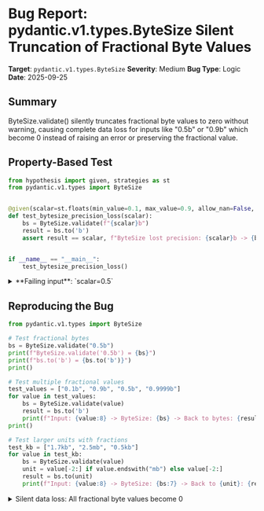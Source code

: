 # Bug Report: pydantic.v1.types.ByteSize Silent Truncation of Fractional Byte Values

**Target**: `pydantic.v1.types.ByteSize`
**Severity**: Medium
**Bug Type**: Logic
**Date**: 2025-09-25

## Summary

ByteSize.validate() silently truncates fractional byte values to zero without warning, causing complete data loss for inputs like "0.5b" or "0.9b" which become 0 instead of raising an error or preserving the fractional value.

## Property-Based Test

```python
from hypothesis import given, strategies as st
from pydantic.v1.types import ByteSize


@given(scalar=st.floats(min_value=0.1, max_value=0.9, allow_nan=False, allow_infinity=False))
def test_bytesize_precision_loss(scalar):
    bs = ByteSize.validate(f"{scalar}b")
    result = bs.to('b')
    assert result == scalar, f"ByteSize lost precision: {scalar}b -> {bs} -> {result}b"


if __name__ == "__main__":
    test_bytesize_precision_loss()
```

<details>

<summary>
**Failing input**: `scalar=0.5`
</summary>
```
Traceback (most recent call last):
  File "/home/npc/pbt/agentic-pbt/worker_/33/hypo.py", line 13, in <module>
    test_bytesize_precision_loss()
    ~~~~~~~~~~~~~~~~~~~~~~~~~~~~^^
  File "/home/npc/pbt/agentic-pbt/worker_/33/hypo.py", line 6, in test_bytesize_precision_loss
    def test_bytesize_precision_loss(scalar):
                   ^^^
  File "/home/npc/miniconda/lib/python3.13/site-packages/hypothesis/core.py", line 2124, in wrapped_test
    raise the_error_hypothesis_found
  File "/home/npc/pbt/agentic-pbt/worker_/33/hypo.py", line 9, in test_bytesize_precision_loss
    assert result == scalar, f"ByteSize lost precision: {scalar}b -> {bs} -> {result}b"
           ^^^^^^^^^^^^^^^^
AssertionError: ByteSize lost precision: 0.5b -> 0 -> 0.0b
Falsifying example: test_bytesize_precision_loss(
    scalar=0.5,  # or any other generated value
)
```
</details>

## Reproducing the Bug

```python
from pydantic.v1.types import ByteSize

# Test fractional bytes
bs = ByteSize.validate("0.5b")
print(f"ByteSize.validate('0.5b') = {bs}")
print(f"bs.to('b') = {bs.to('b')}")
print()

# Test multiple fractional values
test_values = ["0.1b", "0.9b", "0.5b", "0.9999b"]
for value in test_values:
    bs = ByteSize.validate(value)
    result = bs.to('b')
    print(f"Input: {value:8} -> ByteSize: {bs} -> Back to bytes: {result}")
print()

# Test larger units with fractions
test_kb = ["1.7kb", "2.5mb", "0.5kb"]
for value in test_kb:
    bs = ByteSize.validate(value)
    unit = value[-2:] if value.endswith("mb") else value[-2:]
    result = bs.to(unit)
    print(f"Input: {value:8} -> ByteSize: {bs:7} -> Back to {unit}: {result}")
```

<details>

<summary>
Silent data loss: All fractional byte values become 0
</summary>
```
ByteSize.validate('0.5b') = 0
bs.to('b') = 0.0

Input: 0.1b     -> ByteSize: 0 -> Back to bytes: 0.0
Input: 0.9b     -> ByteSize: 0 -> Back to bytes: 0.0
Input: 0.5b     -> ByteSize: 0 -> Back to bytes: 0.0
Input: 0.9999b  -> ByteSize: 0 -> Back to bytes: 0.0

Input: 1.7kb    -> ByteSize:    1700 -> Back to kb: 1.7
Input: 2.5mb    -> ByteSize: 2500000 -> Back to mb: 2.5
Input: 0.5kb    -> ByteSize:     500 -> Back to kb: 0.5
```
</details>

## Why This Is A Bug

This violates expected behavior in several critical ways:

1. **Silent Data Loss**: The regex pattern `r'^\s*(\d*\.?\d+)\s*(\w+)?'` at line 1089 explicitly accepts decimal numbers, indicating fractional inputs are intended to be valid. However, any fractional byte value less than 1 is silently truncated to 0 with no warning or error.

2. **Inconsistent Behavior**: The bug only affects byte-level fractions. Larger units work correctly (e.g., "0.5kb" becomes 500 bytes, "1.7kb" becomes 1700 bytes), but "0.5b" becomes 0 bytes instead of being rejected or preserved.

3. **Violates Round-Trip Property**: The fundamental property `ByteSize(x).to(unit) == x` fails for fractional bytes. Users expect data preservation or explicit rejection, not silent truncation.

4. **Documentation Ambiguity**: The Pydantic v1 documentation doesn't specify whether fractional bytes are supported, but the regex accepting them suggests they should be handled properly rather than silently discarded.

## Relevant Context

The root cause is in `/home/npc/pbt/agentic-pbt/envs/pydantic_env/lib/python3.13/site-packages/pydantic/v1/types.py` at line 1117:
```python
return cls(int(float(scalar) * unit_mult))
```

For fractional bytes where `unit_mult=1`:
- `float("0.5") * 1 = 0.5`
- `int(0.5) = 0` (truncation occurs here)

The ByteSize class inherits from `int` (line 1092), which fundamentally cannot store fractional values. This architectural constraint means fractional bytes cannot be stored directly, but the current behavior of silently accepting and truncating them is problematic.

The BYTE_SIZES dictionary (lines 1073-1087) defines unit multipliers where 'b'=1, meaning only byte-level fractions are affected by this truncation issue.

Documentation link: https://docs.pydantic.dev/1.10/usage/types/#bytesize

## Proposed Fix

Since ByteSize inherits from int and cannot store fractional values, the solution is to explicitly reject fractional byte inputs that would lose precision:

```diff
@classmethod
def validate(cls, v: StrIntFloat) -> 'ByteSize':
    try:
        return cls(int(v))
    except ValueError:
        pass

    str_match = byte_string_re.match(str(v))
    if str_match is None:
        raise errors.InvalidByteSize()

    scalar, unit = str_match.groups()
    if unit is None:
        unit = 'b'

    try:
        unit_mult = BYTE_SIZES[unit.lower()]
    except KeyError:
        raise errors.InvalidByteSizeUnit(unit=unit)

-   return cls(int(float(scalar) * unit_mult))
+   result = float(scalar) * unit_mult
+   if result != int(result):
+       raise errors.InvalidByteSize(f"ByteSize must be a whole number of bytes, got {scalar}{unit} = {result} bytes")
+   return cls(int(result))
```